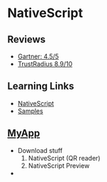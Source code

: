 # NativeScript

## Reviews 

- [Gartner: 4.5/5](https://www.gartner.com/reviews/market/mobile-application-development-platforms/vendor/progress/product/nativescript)
- [TrustRadius 8.9/10](https://www.trustradius.com/products/nativescript/reviews)


## Learning Links

- [NativeScript](https://www.nativescript.org/)
- [Samples](https://market.nativescript.org/?tab=samples&framework=core&category=layouts%20and%20pages)

## [MyApp](https://play.nativescript.org/?template=play-tsc&id=4IHGEI)

- Download stuff
    1. NativeScript (QR reader)
    1. NativeScript Preview
- 

